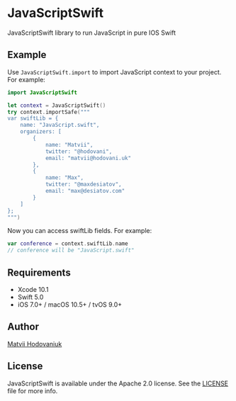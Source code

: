 # JavaScriptSwift

JavaScriptSwift library to run JavaScript in pure IOS Swift

## Example

Use `JavaScriptSwift.import` to import JavaScript context to your project. For example:

````swift
import JavaScriptSwift

let context = JavaScriptSwift()
try context.importSafe("""
var swiftLib = {
    name: "JavaScript.swift",
    organizers: [
        {
            name: "Matvii",
            twitter: "@hodovani",
            email: "matvii@hodovani.uk"
        },
        {
            name: "Max",
            twitter: "@maxdesiatov",
            email: "max@desiatov.com"
        }
    ]
};
""")
````

Now you can access swiftLib fields. For example:

````swift
var conference = context.swiftLib.name
// conference will be "JavaScript.swift"
````

## Requirements

- Xcode 10.1
- Swift 5.0
- iOS 7.0+ / macOS 10.5+ / tvOS 9.0+

## Author

[Matvii Hodovaniuk](https://matvii.hodovani.uk)

## License

JavaScriptSwift is available under the Apache 2.0 license. See the
[LICENSE](https://github.com/hodovani/JavaScript.swift/blob/master/LICENSE) file for
more info.

